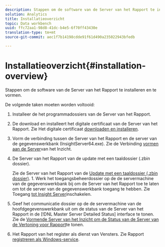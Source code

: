 ```yaml
---
description: Stappen om de software van de Server van het Rapport te installeren en te vormen.
solution: Analytics
title: Installatieoverzicht
topic: Data workbench
uuid: ffc72aa1-98d8-41dc-b4e5-6f70ff43430e
translation-type: tm+mt
source-git-commit: aec1f7b14198cdde91f61d490a235022943bfedb

---
```



# Installatieoverzicht{#installation-overview}

Stappen om de software van de Server van het Rapport te installeren en te vormen.

De volgende taken moeten worden voltooid:

1. Installeer de het programmadossiers van de Server van het Rapport.
1. De download en installeert het digitale certificaat van de Server van het Rapport. Zie Het digitale certificaat [downloaden en installeren](../../../home/c-rpt-oview/c-inst-rpt/c-install-dig-cert/c-install-dig-cert.md#concept-5a61fc67df3643598c7c403962075f76).
1. Vorm de verbinding tussen de Server van het Rapport en de server van de gegevenswerkbank (InsightServer64.exe). Zie de Verbinding [vormen aan de Server](../../../home/c-rpt-oview/c-inst-rpt/t-config-conn-ins-svr.md#task-a3ca949c43244782b658fb4437fd724c)van het Inzicht.
1. De Server van het Rapport van de update met een taaldossier (.zbin dossier).

   Zie de Server van het Rapport van de [Update met een taaldossier (.zbin dossier)](../../../home/c-rpt-oview/c-inst-rpt/c-zbin-file-update.md#concept-5637a8f52b7643759e423c2068b4126b). 1. Werk het toegangsbeheerdossier op de de servermachine van de gegevenswerkbank bij om de Server van het Rapport toe te laten om tot de server van de gegevenswerkbank toegang te hebben. Zie Toegang [tot Insight Server](../../../home/c-rpt-oview/c-inst-rpt/t-en-acc-ins-svr.md#task-e7b95cf9cb194842ad72fa534c56c3cc)inschakelen.
1. Geef het communicatie dossier op de de servermachine van de hoofdgegevenswerkbank uit om de status van de Server van het Rapport in de [!DNL Master Server Detailed Status] interface te tonen. Zie de [Vormende Server van het Inzicht om de Status van de Server van de Vertoning voor Rapport](../../../home/c-rpt-oview/c-inst-rpt/t-display-svr-st-rpt.md#task-a14d096f85924d9b93eef950591f93a8)te tonen.
1. Het Rapport van het register als dienst van Vensters. Zie Rapport [registreren als Windows-service](../../../home/c-rpt-oview/c-inst-rpt/t-reg-rpt-win-svc.md#task-a8762d7818ed4cfd87e616db6a68b3a6).

